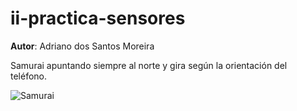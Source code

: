 # ii-practica-sensores
**Autor**: Adriano dos Santos Moreira

Samurai apuntando siempre al norte y gira según la orientación del teléfono.

![Samurai](samurai.gif)
